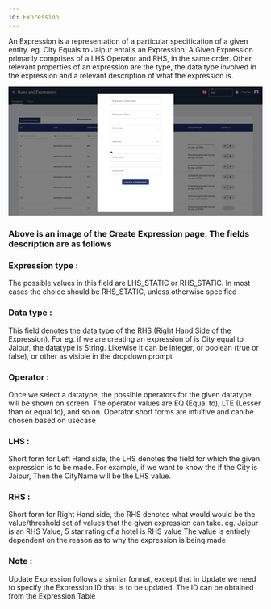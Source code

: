 ```yaml
---
id: Expression 
---
```

An Expression is a representation of a particular specification of a given entity. eg. City Equals to Jaipur entails an Expression. A Given Expression primarily comprises of a LHS Operator and RHS, in the same order. Other relevant properties of an expression are the type, the data type involved in the expression and a relevant description of what the expression is.

![alt text for screen readers](/img/expression/expression.png "Text to show on mouseover")

### Above is an image of the Create Expression page. The fields description are as follows
### Expression type : 
The possible values in this field are LHS_STATIC or RHS_STATIC. In most cases the choice should be RHS_STATIC, unless otherwise specified

### Data type : 
This field denotes the data type of the RHS (Right Hand Side of the Expression). For eg. if we are creating an expression of is City equal to Jaipur, the datatype is String. Likewise it can be integer, or boolean (true or false), or other as visible in the dropdown prompt

### Operator : 
Once we select a datatype, the possible operators for the given datatype will be shown on screen. The operator values are EQ (Equal to), LTE (Lesser than or equal to), and so on. Operator short forms are intuitive and can be chosen based on usecase

### LHS : 
Short form for Left Hand side, the LHS denotes the field for which the given expression is to be made. For example, if we want to know the if the City is Jaipur, Then the CityName will be the LHS value.
### RHS : 
Short form for Right Hand side, the RHS denotes what would would be the value/threshold set of values that the given expression can take. eg. Jaipur is an RHS Value, 5 star rating of a hotel is RHS value The value is entirely dependent on the reason as to why the expression is being made

### Note : 
Update Expression follows a similar format, except that in Update we need to specify the Expression ID that is to be updated. The ID can be obtained from the Expression Table